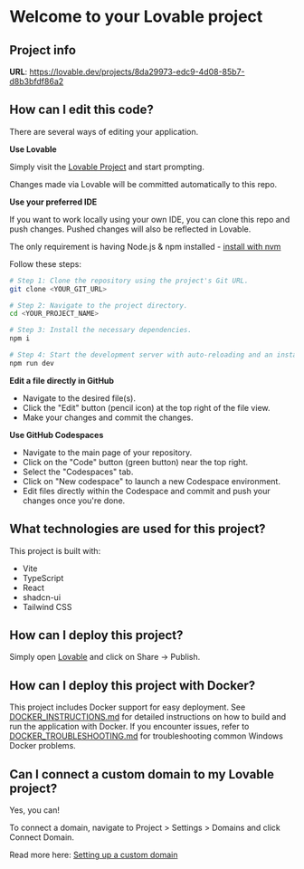 # Welcome to your Lovable project

## Project info

**URL**: https://lovable.dev/projects/8da29973-edc9-4d08-85b7-d8b3bfdf86a2

## How can I edit this code?

There are several ways of editing your application.

**Use Lovable**

Simply visit the [Lovable Project](https://lovable.dev/projects/8da29973-edc9-4d08-85b7-d8b3bfdf86a2) and start prompting.

Changes made via Lovable will be committed automatically to this repo.

**Use your preferred IDE**

If you want to work locally using your own IDE, you can clone this repo and push changes. Pushed changes will also be reflected in Lovable.

The only requirement is having Node.js & npm installed - [install with nvm](https://github.com/nvm-sh/nvm#installing-and-updating)

Follow these steps:

```sh
# Step 1: Clone the repository using the project's Git URL.
git clone <YOUR_GIT_URL>

# Step 2: Navigate to the project directory.
cd <YOUR_PROJECT_NAME>

# Step 3: Install the necessary dependencies.
npm i

# Step 4: Start the development server with auto-reloading and an instant preview.
npm run dev
```

**Edit a file directly in GitHub**

- Navigate to the desired file(s).
- Click the "Edit" button (pencil icon) at the top right of the file view.
- Make your changes and commit the changes.

**Use GitHub Codespaces**

- Navigate to the main page of your repository.
- Click on the "Code" button (green button) near the top right.
- Select the "Codespaces" tab.
- Click on "New codespace" to launch a new Codespace environment.
- Edit files directly within the Codespace and commit and push your changes once you're done.

## What technologies are used for this project?

This project is built with:

- Vite
- TypeScript
- React
- shadcn-ui
- Tailwind CSS

## How can I deploy this project?

Simply open [Lovable](https://lovable.dev/projects/8da29973-edc9-4d08-85b7-d8b3bfdf86a2) and click on Share -> Publish.

## How can I deploy this project with Docker?

This project includes Docker support for easy deployment. See [DOCKER_INSTRUCTIONS.md](DOCKER_INSTRUCTIONS.md) for detailed instructions on how to build and run the application with Docker. If you encounter issues, refer to [DOCKER_TROUBLESHOOTING.md](DOCKER_TROUBLESHOOTING.md) for troubleshooting common Windows Docker problems.

## Can I connect a custom domain to my Lovable project?

Yes, you can!

To connect a domain, navigate to Project > Settings > Domains and click Connect Domain.

Read more here: [Setting up a custom domain](https://docs.lovable.dev/tips-tricks/custom-domain#step-by-step-guide)
